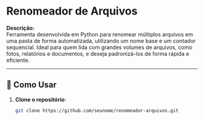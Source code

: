 # Renomeador de Arquivos 

**Descrição:**  
Ferramenta desenvolvida em Python para renomear múltiplos arquivos em uma pasta de forma automatizada, utilizando um nome base e um contador sequencial. Ideal para quem lida com grandes volumes de arquivos, como fotos, relatórios e documentos, e deseja padronizá-los de forma rápida e eficiente.

---

## 🚀 Como Usar

1. **Clone o repositório**:
   ```bash
   git clone https://github.com/seunome/renomeador-arquivos.git
 
